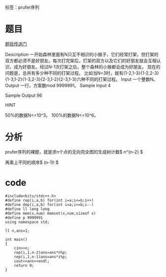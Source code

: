 ﻿---
tags: 
 - 树-prufer序列
grammar_cjkRuby: true
catalog: true
layout:  post
header-img: "img/header/P24.jpg"
preview-img: "/img/preview/P64.jpg"
---
标签：prufer序列

# 题目

[题目传送门](http://www.lydsy.com/JudgeOnline/problem.php?id=1430)

Description
一开始森林里面有N只互不相识的小猴子，它们经常打架，但打架的双方都必须不是好朋友。每次打完架后，打架的双方以及它们的好朋友就会互相认识，成为好朋友。经过N-1次打架之后，整个森林的小猴都会成为好朋友。 现在的问题是，总共有多少种不同的打架过程。 比如当N=3时，就有{1-2,1-3}{1-2,2-3}{1-3,1-2}{1-3,2-3}{2-3,1-2}{2-3,1-3}六种不同的打架过程。
Input
一个整数N。
Output
一行，方案数mod 9999991。
Sample Input
4

Sample Output
96



HINT

50%的数据N<=10^3。
100%的数据N<=10^6。

# 分析

prufer序列的裸题，就是求n个点的无向完全图的生成树计数$ n^{n-2} $

再乘上不同的顺序$ (n-1)! $

# code

```
#include<bits/stdc++.h>
#define rep(i,a,b) for(int i=a;i<=b;i++)
#define dep(i,a,b) for(int i=a;i>=b;i--)
#define ll long long
#define mem(x,num) memset(x,num,sizeof x)
#define p 9999991
using namespace std;

ll n,ans=1;

int main()
{
	cin>>n;
	rep(i,1,n-2)ans=ans*n%p;
	rep(i,1,n-1)ans=ans*i%p;
	cout<<ans<<endl;
	return 0;
}
```
